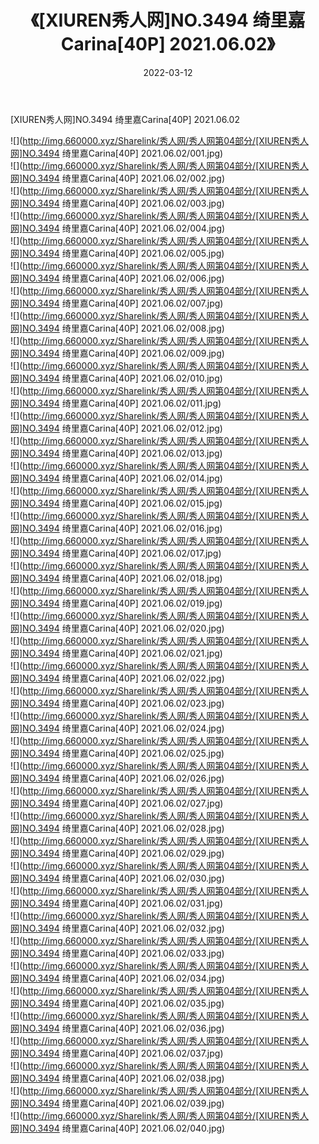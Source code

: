 ﻿---
layout: post
title:  《[XIUREN秀人网]NO.3494 绮里嘉Carina[40P] 2021.06.02》
date:   2022-03-12
img: http://img.660000.xyz/Sharelink/秀人网/秀人网第04部分/[XIUREN秀人网]NO.3494 绮里嘉Carina[40P] 2021.06.02/000.jpg
categories: [美女, 清纯, 唯美]
---

[XIUREN秀人网]NO.3494 绮里嘉Carina[40P] 2021.06.02

 ![](http://img.660000.xyz/Sharelink/秀人网/秀人网第04部分/[XIUREN秀人网]NO.3494 绮里嘉Carina[40P] 2021.06.02/001.jpg) <br>![](http://img.660000.xyz/Sharelink/秀人网/秀人网第04部分/[XIUREN秀人网]NO.3494 绮里嘉Carina[40P] 2021.06.02/002.jpg) <br>![](http://img.660000.xyz/Sharelink/秀人网/秀人网第04部分/[XIUREN秀人网]NO.3494 绮里嘉Carina[40P] 2021.06.02/003.jpg) <br>![](http://img.660000.xyz/Sharelink/秀人网/秀人网第04部分/[XIUREN秀人网]NO.3494 绮里嘉Carina[40P] 2021.06.02/004.jpg) <br>![](http://img.660000.xyz/Sharelink/秀人网/秀人网第04部分/[XIUREN秀人网]NO.3494 绮里嘉Carina[40P] 2021.06.02/005.jpg) <br>![](http://img.660000.xyz/Sharelink/秀人网/秀人网第04部分/[XIUREN秀人网]NO.3494 绮里嘉Carina[40P] 2021.06.02/006.jpg) <br>![](http://img.660000.xyz/Sharelink/秀人网/秀人网第04部分/[XIUREN秀人网]NO.3494 绮里嘉Carina[40P] 2021.06.02/007.jpg) <br>![](http://img.660000.xyz/Sharelink/秀人网/秀人网第04部分/[XIUREN秀人网]NO.3494 绮里嘉Carina[40P] 2021.06.02/008.jpg) <br>![](http://img.660000.xyz/Sharelink/秀人网/秀人网第04部分/[XIUREN秀人网]NO.3494 绮里嘉Carina[40P] 2021.06.02/009.jpg) <br>![](http://img.660000.xyz/Sharelink/秀人网/秀人网第04部分/[XIUREN秀人网]NO.3494 绮里嘉Carina[40P] 2021.06.02/010.jpg) <br>![](http://img.660000.xyz/Sharelink/秀人网/秀人网第04部分/[XIUREN秀人网]NO.3494 绮里嘉Carina[40P] 2021.06.02/011.jpg) <br>![](http://img.660000.xyz/Sharelink/秀人网/秀人网第04部分/[XIUREN秀人网]NO.3494 绮里嘉Carina[40P] 2021.06.02/012.jpg) <br>![](http://img.660000.xyz/Sharelink/秀人网/秀人网第04部分/[XIUREN秀人网]NO.3494 绮里嘉Carina[40P] 2021.06.02/013.jpg) <br>![](http://img.660000.xyz/Sharelink/秀人网/秀人网第04部分/[XIUREN秀人网]NO.3494 绮里嘉Carina[40P] 2021.06.02/014.jpg) <br>![](http://img.660000.xyz/Sharelink/秀人网/秀人网第04部分/[XIUREN秀人网]NO.3494 绮里嘉Carina[40P] 2021.06.02/015.jpg) <br>![](http://img.660000.xyz/Sharelink/秀人网/秀人网第04部分/[XIUREN秀人网]NO.3494 绮里嘉Carina[40P] 2021.06.02/016.jpg) <br>![](http://img.660000.xyz/Sharelink/秀人网/秀人网第04部分/[XIUREN秀人网]NO.3494 绮里嘉Carina[40P] 2021.06.02/017.jpg) <br>![](http://img.660000.xyz/Sharelink/秀人网/秀人网第04部分/[XIUREN秀人网]NO.3494 绮里嘉Carina[40P] 2021.06.02/018.jpg) <br>![](http://img.660000.xyz/Sharelink/秀人网/秀人网第04部分/[XIUREN秀人网]NO.3494 绮里嘉Carina[40P] 2021.06.02/019.jpg) <br>![](http://img.660000.xyz/Sharelink/秀人网/秀人网第04部分/[XIUREN秀人网]NO.3494 绮里嘉Carina[40P] 2021.06.02/020.jpg) <br>![](http://img.660000.xyz/Sharelink/秀人网/秀人网第04部分/[XIUREN秀人网]NO.3494 绮里嘉Carina[40P] 2021.06.02/021.jpg) <br>![](http://img.660000.xyz/Sharelink/秀人网/秀人网第04部分/[XIUREN秀人网]NO.3494 绮里嘉Carina[40P] 2021.06.02/022.jpg) <br>![](http://img.660000.xyz/Sharelink/秀人网/秀人网第04部分/[XIUREN秀人网]NO.3494 绮里嘉Carina[40P] 2021.06.02/023.jpg) <br>![](http://img.660000.xyz/Sharelink/秀人网/秀人网第04部分/[XIUREN秀人网]NO.3494 绮里嘉Carina[40P] 2021.06.02/024.jpg) <br>![](http://img.660000.xyz/Sharelink/秀人网/秀人网第04部分/[XIUREN秀人网]NO.3494 绮里嘉Carina[40P] 2021.06.02/025.jpg) <br>![](http://img.660000.xyz/Sharelink/秀人网/秀人网第04部分/[XIUREN秀人网]NO.3494 绮里嘉Carina[40P] 2021.06.02/026.jpg) <br>![](http://img.660000.xyz/Sharelink/秀人网/秀人网第04部分/[XIUREN秀人网]NO.3494 绮里嘉Carina[40P] 2021.06.02/027.jpg) <br>![](http://img.660000.xyz/Sharelink/秀人网/秀人网第04部分/[XIUREN秀人网]NO.3494 绮里嘉Carina[40P] 2021.06.02/028.jpg) <br>![](http://img.660000.xyz/Sharelink/秀人网/秀人网第04部分/[XIUREN秀人网]NO.3494 绮里嘉Carina[40P] 2021.06.02/029.jpg) <br>![](http://img.660000.xyz/Sharelink/秀人网/秀人网第04部分/[XIUREN秀人网]NO.3494 绮里嘉Carina[40P] 2021.06.02/030.jpg) <br>![](http://img.660000.xyz/Sharelink/秀人网/秀人网第04部分/[XIUREN秀人网]NO.3494 绮里嘉Carina[40P] 2021.06.02/031.jpg) <br>![](http://img.660000.xyz/Sharelink/秀人网/秀人网第04部分/[XIUREN秀人网]NO.3494 绮里嘉Carina[40P] 2021.06.02/032.jpg) <br>![](http://img.660000.xyz/Sharelink/秀人网/秀人网第04部分/[XIUREN秀人网]NO.3494 绮里嘉Carina[40P] 2021.06.02/033.jpg) <br>![](http://img.660000.xyz/Sharelink/秀人网/秀人网第04部分/[XIUREN秀人网]NO.3494 绮里嘉Carina[40P] 2021.06.02/034.jpg) <br>![](http://img.660000.xyz/Sharelink/秀人网/秀人网第04部分/[XIUREN秀人网]NO.3494 绮里嘉Carina[40P] 2021.06.02/035.jpg) <br>![](http://img.660000.xyz/Sharelink/秀人网/秀人网第04部分/[XIUREN秀人网]NO.3494 绮里嘉Carina[40P] 2021.06.02/036.jpg) <br>![](http://img.660000.xyz/Sharelink/秀人网/秀人网第04部分/[XIUREN秀人网]NO.3494 绮里嘉Carina[40P] 2021.06.02/037.jpg) <br>![](http://img.660000.xyz/Sharelink/秀人网/秀人网第04部分/[XIUREN秀人网]NO.3494 绮里嘉Carina[40P] 2021.06.02/038.jpg) <br>![](http://img.660000.xyz/Sharelink/秀人网/秀人网第04部分/[XIUREN秀人网]NO.3494 绮里嘉Carina[40P] 2021.06.02/039.jpg) <br>![](http://img.660000.xyz/Sharelink/秀人网/秀人网第04部分/[XIUREN秀人网]NO.3494 绮里嘉Carina[40P] 2021.06.02/040.jpg) <br>